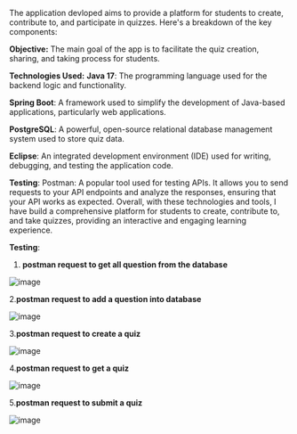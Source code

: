 The application devloped aims to provide a platform for students to create, contribute to, and participate in quizzes. Here's a breakdown of the key components:

**Objective:** The main goal of the app is to facilitate the quiz creation, sharing, and taking process for students.

**Technologies Used:**
**Java 17**: The programming language used for the backend logic and functionality.

**Spring Boot**: A framework used to simplify the development of Java-based applications, particularly web applications.

**PostgreSQL**: A powerful, open-source relational database management system used to store quiz data.

**Eclipse**: An integrated development environment (IDE) used for writing, debugging, and testing the application code.

**Testing**:
Postman: A popular tool used for testing APIs. It allows you to send requests to your API endpoints and analyze the responses, ensuring that your API works as expected.
Overall, with these technologies and tools, I have build a comprehensive platform for students to create, contribute to, and take quizzes, providing an interactive and engaging learning experience.

**Testing**:

1. **postman request to get all question from the database**
   
   
 ![image](https://github.com/peecharasaiteja/Quiz_App/assets/50437939/a932c489-cab9-4b68-887f-2faa5a128d80)
 

2.**postman request to add a question into database**


![image](https://github.com/peecharasaiteja/Quiz_App/assets/50437939/379406eb-f07c-451d-a9a4-62d07de9c1ec)


3.**postman request to create a quiz**


![image](https://github.com/peecharasaiteja/Quiz_App/assets/50437939/207e3b07-fa09-4450-9800-ad2bde20b398)



4.**postman request to get a quiz**


![image](https://github.com/peecharasaiteja/Quiz_App/assets/50437939/e4f2231b-c8e6-4299-b30c-890d35f3f96e)



5.**postman request to submit a quiz**



![image](https://github.com/peecharasaiteja/Quiz_App/assets/50437939/0ab31e1c-5fa8-4441-9400-5ee349cfb2e4)




